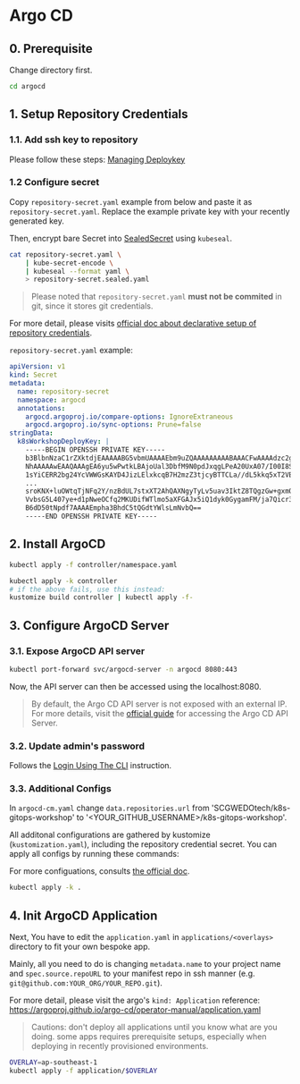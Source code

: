 # Argo CD

## 0. Prerequisite

Change directory first.

```bash
cd argocd
```

## 1. Setup Repository Credentials

### 1.1. Add ssh key to repository

Please follow these steps: [Managing Deploykey](https://developer.github.com/v3/guides/managing-deploy-keys/#deploy-keys)

### 1.2 Configure secret

Copy `repository-secret.yaml` example from below and paste it as `repository-secret.yaml`.
Replace the example private key with your recently generated key.

Then, encrypt bare Secret into [SealedSecret](https://github.com/bitnami-labs/sealed-secrets)
using `kubeseal`.

```bash
cat repository-secret.yaml \
    | kube-secret-encode \
    | kubeseal --format yaml \
    > repository-secret.sealed.yaml
```

> Please noted that `repository-secret.yaml` **must not be commited** in git,
> since it stores git credentials.

For more detail, please visits [official doc about declarative setup of repository credentials](https://argoproj.github.io/argo-cd/operator-manual/declarative-setup/#repository-credentials).

`repository-secret.yaml` example:

```yaml
apiVersion: v1
kind: Secret
metadata:
  name: repository-secret
  namespace: argocd
  annotations:
    argocd.argoproj.io/compare-options: IgnoreExtraneous
    argocd.argoproj.io/sync-options: Prune=false
stringData:
  k8sWorkshopDeployKey: |
    -----BEGIN OPENSSH PRIVATE KEY-----
    b3BlbnNzaC1rZXktdjEAAAAABG5vbmUAAAAEbm9uZQAAAAAAAAABAAACFwAAAAdzc2gtcn
    NhAAAAAwEAAQAAAgEA6yu5wPwtkLBAjoUal3DbfM9N0pdJxqgLPeA20UxA07/I00I8ScF/
    1sYiCERR2bg24YcVWWGsKAYD4JizLElxkcqB7H2mzZ3tjcyBTTCLa//dL5kkq5xT2VBk6c
    ...
    sroKNX+luOWtqTjNFq2Y/nzBdUL7stxXT2AhQAXNgyTyLv5uav3IktZ8TQgzGw+gxmQIaQ
    VvbsG5L407ye+d1pNweOCfq2MKUDifWTlmo5aXFGAJx5iQ1dyk0GygamFM/ja7Qicr3nF4
    B6dD50tNpdf7AAAAEmpha3BhdC5tQGdtYWlsLmNvbQ==
    -----END OPENSSH PRIVATE KEY-----
```

## 2. Install ArgoCD

```bash
kubectl apply -f controller/namespace.yaml

kubectl apply -k controller
# if the above fails, use this instead:
kustomize build controller | kubectl apply -f-
```

## 3. Configure ArgoCD Server

### 3.1. Expose ArgoCD API server

```bash
kubectl port-forward svc/argocd-server -n argocd 8080:443
```

Now, the API server can then be accessed using the localhost:8080.

> By default, the Argo CD API server is not exposed with an external IP. For more details, visit the [official guide](https://argoproj.github.io/argo-cd/getting_started/#3-access-the-argo-cd-api-server)
> for accessing the Argo CD API Server.

### 3.2. Update admin's password

Follows the [Login Using The CLI](https://argoproj.github.io/argo-cd/getting_started/#4-login-using-the-cli)
instruction.

### 3.3. Additional Configs

In `argocd-cm.yaml` change `data.repositories.url` from 'SCGWEDOtech/k8s-gitops-workshop'
to '<YOUR_GITHUB_USERNAME>/k8s-gitops-workshop'.

All additonal configurations are gathered by kustomize (`kustomization.yaml`),
including the repository credential secret.
You can apply all configs by running these commands:

For more configuations, consults [the official doc](https://argoproj.github.io/argo-cd/operator-manual/declarative-setup/).

```bash
kubectl apply -k .
```

## 4. Init ArgoCD Application

Next, You have to edit the `application.yaml` in `applications/<overlays>`
directory to fit your own bespoke app.

Mainly, all you need to do is changing `metadata.name` to your project name
and `spec.source.repoURL` to your manifest repo in ssh manner
(e.g. `git@github.com:YOUR_ORG/YOUR_REPO.git`).

For more detail, please visit the argo's `kind: Application` reference:
<https://argoproj.github.io/argo-cd/operator-manual/application.yaml>

> Cautions: don't deploy all applications until you know what are you doing.
> some apps requires prerequisite setups, especially when deploying in
> recently provisioned environments.

```bash
OVERLAY=ap-southeast-1
kubectl apply -f application/$OVERLAY
```